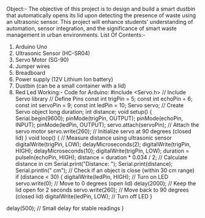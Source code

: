Object:-
The objective of this project is to design and build a smart dustbin that automatically
opens its lid upon detecting the presence of waste using an ultrasonic sensor. This project
will enhance students' understanding of automation, sensor integration, and the
significance of smart waste management in urban environments.
List Of Contents:-
1. Arduino Uno
2. Ultrasonic Sensor (HC-SR04)
3. Servo Motor (SG-90)
4. Jumper wires
5. Breadboard
6. Power supply (12V Lithium Ion battery)
7. Dustbin (can be a small container with a lid)
8. Red Led
Working:-
Code for Arduino:
#include <Servo.h> // Include Servo library
// Define Pins
const int trigPin = 5;
const int echoPin = 6;
const int servoPin = 9;
const int ledPin = 10;
Servo servo; // Create Servo object
long duration;
int distance;
void setup() {
 Serial.begin(9600);
 pinMode(trigPin, OUTPUT);
 pinMode(echoPin, INPUT);
 pinMode(ledPin, OUTPUT);
 servo.attach(servoPin); // Attach the servo motor
 servo.write(260); // Initialize servo at 90 degrees (closed lid)
}
void loop() {
 // Measure distance using ultrasonic sensor
 digitalWrite(trigPin, LOW);
 delayMicroseconds(2);
 digitalWrite(trigPin, HIGH);
 delayMicroseconds(10);
 digitalWrite(trigPin, LOW);
 duration = pulseIn(echoPin, HIGH);
 distance = duration * 0.034 / 2; // Calculate distance in cm
 Serial.print("Distance: ");
 Serial.print(distance);
 Serial.println(" cm");
 // Check if an object is close (within 30 cm range)
 if (distance < 30) {
 digitalWrite(ledPin, HIGH); // Turn on LED
 servo.write(0); // Move to 0 degrees (open lid)
 delay(2000); // Keep the lid open for 2 seconds
 servo.write(260); // Move back to 90 degrees (closed lid)
 digitalWrite(ledPin, LOW); // Turn off LED
 }

 delay(500); // Small delay for stable readings
}

